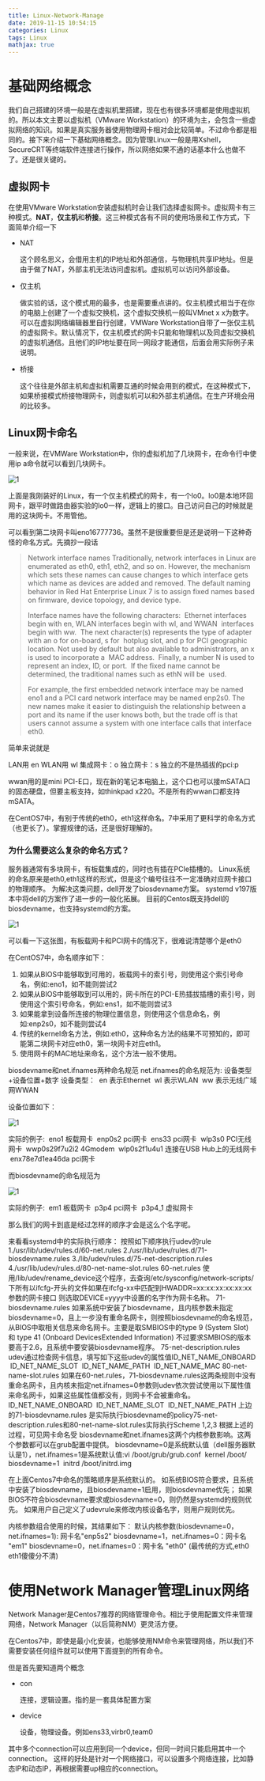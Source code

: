 ```yaml
---
title: Linux-Network-Manage
date: 2019-11-15 10:54:15
categories: Linux
tags: Linux
mathjax: true
---
```


# 基础网络概念

我们自己搭建的环境一般是在虚拟机里搭建，现在也有很多环境都是使用虚拟机的。所以本文主要以虚拟机（VMware Workstation）的环境为主，会包含一些虚拟网络的知识。如果是真实服务器使用物理网卡相对会比较简单。不过命令都是相同的。接下来介绍一下基础网络概念。因为管理Linux一般是用Xshell，SecureCRT等终端软件连接进行操作，所以网络如果不通的话基本什么也做不了。还是很关键的。

<!----more--->

## 虚拟网卡

在使用VMware Workstation安装虚拟机时会让我们选择虚拟网卡。虚拟网卡有三种模式。**NAT**，**仅主机**和**桥接**。这三种模式各有不同的使用场景和工作方式，下面简单介绍一下

-   NAT

    这个顾名思义，会借用主机的IP地址和外部通信，与物理机共享IP地址。但是由于做了NAT，外部主机无法访问虚拟机。虚拟机可以访问外部设备。

-   仅主机

    做实验的话，这个模式用的最多，也是需要重点讲的。仅主机模式相当于在你的电脑上创建了一个虚拟交换机，这个虚拟交换机一般叫VMnet x x为数字。可以在虚拟网络编辑器里自行创建，VMWare Workstation自带了一张仅主机的虚拟网卡。默认情况下，仅主机模式的网卡只能和物理机以及同虚拟交换机的虚拟机通信。且他们的IP地址要在同一网段才能通信，后面会用实际例子来说明。

-   桥接

    这个往往是外部主机和虚拟机需要互通的时候会用到的模式，在这种模式下，如果桥接模式桥接物理网卡，则虚拟机可以和外部主机通信。在生产环境会用的比较多。

## Linux网卡命名

一般来说，在VMWare Workstation中，你的虚拟机加了几块网卡，在命令行中使用ip a命令就可以看到几块网卡。

![1](Linux-Network-Manage/1.png)



上面是我刚装好的Linux，有一个仅主机模式的网卡，有一个lo0。lo0是本地环回网卡，跟平时做路由器实验的lo0一样，逻辑上的接口。自己访问自己的时候就是用的这块网卡。不用管他。

可以看到第二块网卡叫eno16777736。虽然不是很重要但是还是说明一下这种奇怪的命名方式。先摘抄一段话

>Network interface names
>Traditionally, network interfaces in Linux are enumerated as eth0, eth1, eth2, and so on. However, the mechanism which sets these names can cause changes to which interface gets which name as devices are added and removed. 
>The default naming behavior in Red Hat Enterprise Linux 7 is to assign fixed names based on firmware, device topology, and device type. 
>
>Interface names have the following characters:
>​    Ethernet interfaces begin with en, WLAN interfaces begin with wl, and WWAN 
>​    interfaces begin with ww.
>​    The next character(s) represents the type of adapter with an o for on-board, s for 
>​    hotplug slot, and p for PCI geographic location. 
>​	Not used by default but also available to administrators, an x is used to incorporate a 
>​	MAC address.
>​    Finally, a number N is used to represent an index, ID, or port.
>​    If the fixed name cannot be determined, the traditional names such as ethN will be 
>​    used. 
>
>For example, the first embedded network interface may be named eno1 and a PCI card network interface may be named enp2s0. 
>The new names make it easier to distinguish the relationship between a port and its name if the user knows both, but the trade off is that users cannot assume a system with one interface calls that interface eth0. 

简单来说就是

LAN用 en
WLAN用 wl
集成网卡：o
独立网卡：s
独立的不是热插拔的pci:p

wwan用的是mini PCI-E口，现在新的笔记本电脑上，这个口也可以接mSATA口的固态硬盘，但要主板支持，如thinkpad x220。不是所有的wwan口都支持mSATA。

在CentOS7中，有别于传统的eth0，eth1这样命名。7中采用了更科学的命名方式（也更长了）。掌握规律的话，还是很好理解的。

### 为什么需要这么复杂的命名方式？

服务器通常有多块网卡，有板载集成的，同时也有插在PCIe插槽的。
Linux系统的命名原来是eth0,eth1这样的形式，但是这个编号往往不一定准确对应网卡接口的物理顺序。
为解决这类问题，dell开发了biosdevname方案。
systemd v197版本中将dell的方案作了进一步的一般化拓展。
目前的Centos既支持dell的biosdevname，也支持systemd的方案。

![1](Linux-Network-Manage/2.png)

可以看一下这张图，有板载网卡和PCI网卡的情况下，很难说清楚哪个是eth0

在CentOS7中，命名顺序如下：

1.  如果从BIOS中能够取到可用的，板载网卡的索引号，则使用这个索引号命名，例如:eno1，如不能则尝试2
2.  如果从BIOS中能够取到可以用的，网卡所在的PCI-E热插拔插槽的索引号，则使用这个索引号命名，例如:ens1，如不能则尝试3
3.  如果能拿到设备所连接的物理位置信息，则使用这个信息命名，例如:enp2s0，如不能则尝试4
4.  传统的kernel命名方法，例如:eth0，这种命名方法的结果不可预知的，即可能第二块网卡对应eth0，第一块网卡对应eth1。
5.  使用网卡的MAC地址来命名，这个方法一般不使用。

biosdevname和net.ifnames两种命名规范
net.ifnames的命名规范为:   设备类型+设备位置+数字
设备类型：
​    en 表示Ethernet
​    wl 表示WLAN
​    ww 表示无线广域网WWAN

设备位置如下：

![1](Linux-Network-Manage/3.png)



实际的例子:
​    eno1 板载网卡
​    enp0s2 pci网卡
​    ens33  pci网卡
​    wlp3s0 PCI无线网卡
​    wwp0s29f7u2i2   4Gmodem
​    wlp0s2f1u4u1  连接在USB Hub上的无线网卡
​    enx78e7d1ea46da pci网卡

而biosdevname的命名规范为

![1](Linux-Network-Manage/4.png)



实际的例子:
​    em1 板载网卡
​    p3p4 pci网卡
​    p3p4_1 虚拟网卡

那么我们的网卡到底是经过怎样的顺序才会是这么个名字呢。

来看看systemd中的实际执行顺序：
按照如下顺序执行udev的rule
1./usr/lib/udev/rules.d/60-net.rules
2./usr/lib/udev/rules.d/71-biosdevname.rules
3./lib/udev/rules.d/75-net-description.rules
4./usr/lib/udev/rules.d/80-net-name-slot.rules
60-net.rules 
​    使用/lib/udev/rename_device这个程序，去查询/etc/sysconfig/network-scripts/下所有以ifcfg-开头的文件
​    如果在ifcfg-xx中匹配到HWADDR=xx:xx:xx:xx:xx:xx参数的网卡接口
​    则选取DEVICE=yyyy中设置的名字作为网卡名称。
71-biosdevname.rules
​    如果系统中安装了biosdevname，且内核参数未指定biosdevname=0，且上一步没有重命名网卡，则按照biosdevname的命名规范，从BIOS中取相关信息来命名网卡。
​    主要是取SMBIOS中的type 9 (System Slot) 和 type 41 (Onboard DevicesExtended Information)
​    不过要求SMBIOS的版本要高于2.6，且系统中要安装biosdevname程序。
75-net-description.rules
​    udev通过检查网卡信息，填写如下这些udev的属性值 
​    ID_NET_NAME_ONBOARD
​    ID_NET_NAME_SLOT
​    ID_NET_NAME_PATH
​    ID_NET_NAME_MAC 
80-net-name-slot.rules
​    如果在60-net.rules，71-biosdevname.rules这两条规则中没有重命名网卡，且内核未指定net.ifnames=0参数则udev依次尝试使用以下属性值来命名网卡，如果这些属性值都没有，则网卡不会被重命名。
​    ID_NET_NAME_ONBOARD
​    ID_NET_NAME_SLOT
​    ID_NET_NAME_PATH
上边的71-biosdevname.rules 是实际执行biosdevname的policy75-net-description.rules和80-net-name-slot.rules实际执行Scheme 1,2,3
根据上述的过程，可见网卡命名受 biosdevname和net.ifnames这两个内核参数影响。这两个参数都可以在grub配置中提供。
biosdevname=0是系统默认值（dell服务器默认是1），net.ifnames=1是系统默认值:
​    vi /boot/grub/grub.conf
​    kernel /boot/ biosdevname=1
​    initrd /boot/initrd.img 

在上面Centos7中命名的策略顺序是系统默认的。
如系统BIOS符合要求，且系统中安装了biosdevname，且biosdevname=1启用，则biosdevname优先；
如果BIOS不符合biosdevname要求或biosdevname=0，则仍然是systemd的规则优先。
如果用户自己定义了udevrule来修改内核设备名字，则用户规则优先。

内核参数组合使用的时候，其结果如下：
​    默认内核参数(biosdevname=0，net.ifnames=1):  网卡名"enp5s2"
​    biosdevname=1，net.ifnames=0：网卡名 "em1"
​    biosdevname=0，net.ifnames=0：网卡名 "eth0" (最传统的方式,eth0 eth1傻傻分不清)



# 使用Network Manager管理Linux网络

Network Manager是Centos7推荐的网络管理命令。相比于使用配置文件来管理网络，Network Manager（以后简称NM）更灵活方便。

在Centos7中，即使是最小化安装，也能够使用NM命令来管理网络，所以我们不需要安装任何组件就可以使用下面提到的所有命令。

但是首先要知道两个概念

-   con

    连接，逻辑设置。指的是一套具体配置方案

-   device

      设备，物理设备。例如ens33,virbr0,team0

其中多个connection可以应用到同一个device，但同一时间只能启用其中一个connection。
这样的好处是针对一个网络接口，可以设置多个网络连接，比如静态IP和动态IP，再根据需要up相应的connection。





